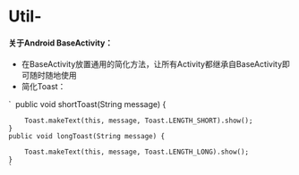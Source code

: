# Util-
#### 关于Android BaseActivity：
* 在BaseActivity放置通用的简化方法，让所有Activity都继承自BaseActivity即可随时随地使用</br>
* 简化Toast：

`
  public void shortToast(String message) {

        Toast.makeText(this, message, Toast.LENGTH_SHORT).show();
    }
    public void longToast(String message) {

        Toast.makeText(this, message, Toast.LENGTH_LONG).show();
    }
    `
    
